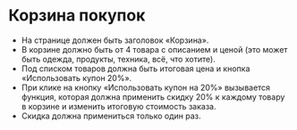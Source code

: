 Корзина покупок
===============
+ На странице должен быть заголовок «Корзина».
+ В корзине должно быть от 4 товара с описанием и ценой (это может быть одежда, продукты, техника, всё, что хотите).
+ Под списком товаров должна быть итоговая цена и кнопка «Использовать купон 20%».
+ При клике на кнопку «Использовать купон на 20%» вызывается функция, которая должна применить скидку 20% к каждому товару в корзине и изменить итоговую стоимость заказа.
+ Скидка должна примениться только один раз.
